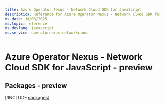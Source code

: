 ```yaml
---
title: Azure Operator Nexus - Network Cloud SDK for JavaScript
description: Reference for Azure Operator Nexus - Network Cloud SDK for JavaScript
ms.date: 10/08/2025
ms.topic: reference
ms.devlang: javascript
ms.service: operatornexus-networkcloud
---
```

# Azure Operator Nexus - Network Cloud SDK for JavaScript - preview
## Packages - preview
[!INCLUDE [packages](operator-nexus---network-cloud-index.md)]